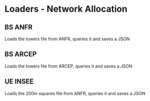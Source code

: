 # Loaders - Network Allocation

## BS ANFR

Loads the towers file from ANFR, queries it and saves a JSON

## BS ARCEP

Loads the towers file from ARCEP, queries it and saves a JSON

## UE INSEE

Loads the 200m squares file from ANFR, queries it and saves a JSON
